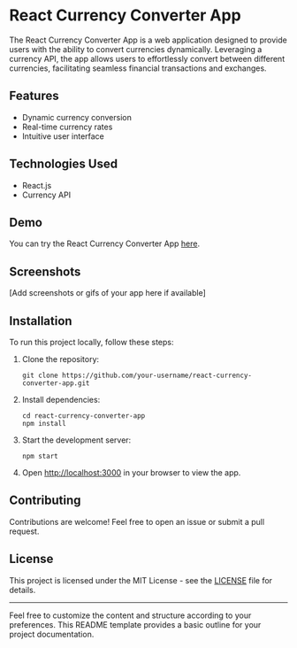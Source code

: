 # React Currency Converter App

The React Currency Converter App is a web application designed to provide users with the ability to convert currencies dynamically. Leveraging a currency API, the app allows users to effortlessly convert between different currencies, facilitating seamless financial transactions and exchanges. 

## Features

- Dynamic currency conversion
- Real-time currency rates
- Intuitive user interface

## Technologies Used

- React.js
- Currency API

## Demo

You can try the React Currency Converter App [here](https://react-currency-converter-frprh0wes-sumitrazzs-projects.vercel.app/).

## Screenshots

[Add screenshots or gifs of your app here if available]

## Installation

To run this project locally, follow these steps:

1. Clone the repository:
   ```
   git clone https://github.com/your-username/react-currency-converter-app.git
   ```
2. Install dependencies:
   ```
   cd react-currency-converter-app
   npm install
   ```
3. Start the development server:
   ```
   npm start
   ```
4. Open [http://localhost:3000](http://localhost:3000) in your browser to view the app.

## Contributing

Contributions are welcome! Feel free to open an issue or submit a pull request.

## License

This project is licensed under the MIT License - see the [LICENSE](LICENSE) file for details.

---
Feel free to customize the content and structure according to your preferences. This README template provides a basic outline for your project documentation.
